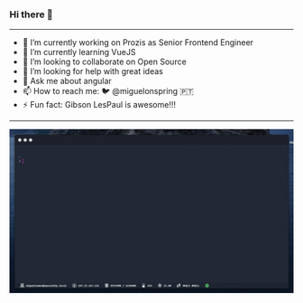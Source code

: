 ### Hi there 👋

<!--
**miguelramos/miguelramos** is a ✨ _special_ ✨ repository because its `README.md` (this file) appears on your GitHub profile.

Here are some ideas to get you started:
-->
----

- 🔭 I’m currently working on Prozis as Senior Frontend Engineer
- 🌱 I’m currently learning VueJS
- 👯 I’m looking to collaborate on Open Source
- 🤔 I’m looking for help with great ideas
- 💬 Ask me about angular
- 📫 How to reach me: 🐦 @miguelonspring 🇵🇹
- ⚡ Fun fact: Gibson LesPaul is awesome!!!

----

![](present.gif)
